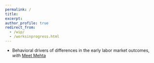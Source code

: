 ```yaml
---
permalink: /
title:
excerpt:
author_profile: true
redirect_from: 
  - /wip/
  - /worksinprogress.html
---
```


- Behavioral drivers of differences in the early labor market outcomes, _with_ [Meet Mehta](https://twitter.com/meet_econ?lang=en)
